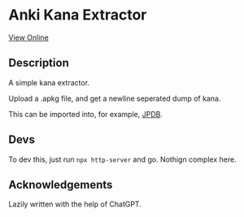 # Anki Kana Extractor

[View Online](https://github.com/xwipeoutx/anki-extractor)

## Description

A simple kana extractor.

Upload a .apkg file, and get a newline seperated dump of kana.

This can be imported into, for example, [JPDB](https://jpdb.io).

## Devs

To dev this, just run `npx http-server` and go.  Nothign complex here.

## Acknowledgements

Lazily written with the help of ChatGPT.
